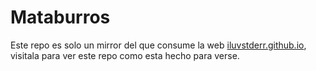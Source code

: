 # Mataburros
Este repo es solo un mirror del que consume la web [iluvstderr.github.io](https://iluvstderr.github.io), visitala para ver este repo como esta hecho para verse.
